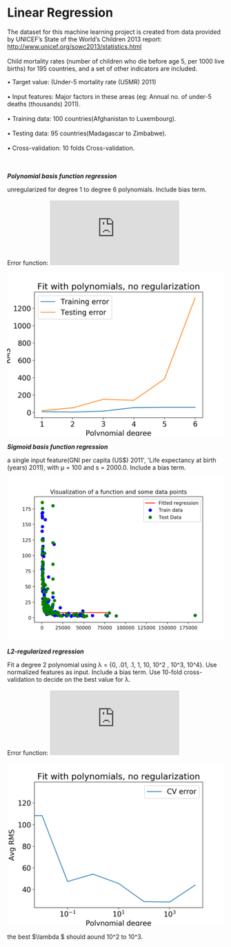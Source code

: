 # Linear Regression 

The dataset for this machine learning project is created from data provided by UNICEF’s State of the World’s Children 2013 report:
http://www.unicef.org/sowc2013/statistics.html <br />  
Child mortality rates (number of children who die before age 5, per 1000 live births) for 195 countries, and a set of other indicators are included.

• Target value: (Under-5 mortality rate (U5MR) 2011)<br />  
• Input features: Major factors in these areas (eg: Annual no. of under-5 deaths (thousands) 2011).<br />  
• Training data: 100 countries(Afghanistan to Luxembourg).<br />  
• Testing data: 95 countries(Madagascar to Zimbabwe).<br />  
• Cross-validation: 10 folds Cross-validation.<br />  <br />  <br />  



***Polynomial basis function regression*** 


unregularized for degree 1 to degree 6 polynomials. Include bias term.<br />  
Error function: ![](https://latex.codecogs.com/gif.latex?E%28w%29%20%3D%5Cfrac%7B1%7D%7B2%7D%5Cleft%28%20%5Csum_%7Bk%3D1%7D%5En%20t_n%20-%20w%5ETx_n%20%5Cright%29%5E2)<br />  

![alternativetext](Graph/5.2.1_BeforeNormalize.png)


***Sigmoid basis function regression*** 
<br />  

a single input feature(GNI per capita (US$) 2011', 'Life expectancy at birth (years) 2011), with µ = 100 and s = 2000.0. Include a bias term.

![alternativetext](Graph/5.3_lambda=100.png)

***L2-regularized regression***

 Fit a degree 2 polynomial using λ = {0, .01, .1, 1, 10, 10^2 , 10^3, 10^4}. Use normalized features as input. Include a bias term. Use 10-fold cross-validation to decide on the best value for λ. <br />  
 Error function: ![](https://latex.codecogs.com/gif.latex?E%28w%29%20%3D%5Cfrac%7B1%7D%7B2%7D%5Cleft%28%20%5Csum_%7Bk%3D1%7D%5En%20t_n%20-%20w%5ETx_n%20%5Cright%29%5E2-%28%5Clambda%5Csum_%7Bk%3D1%7D%5En%20w_k%29)

 ![alternativetext](Graph/5.4.png)

 the best $\lambda $ should aound 10^2 to 10^3.
